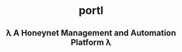 <h1 align="center">portl</h1>
<h2 align="center">λ A Honeynet Management and Automation Platform λ</h2>

